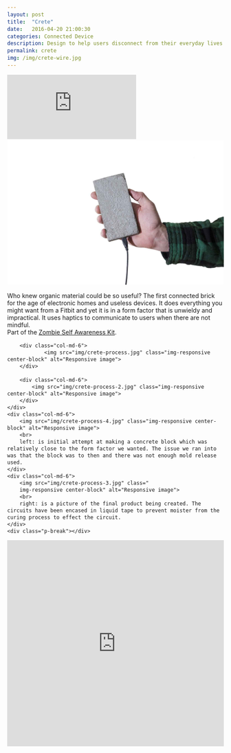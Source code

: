 ```yaml
---
layout: post
title:  "Crete"
date:   2016-04-20 21:00:30
categories: Connected Device  
description: Design to help users disconnect from their everyday lives through the use of haptic vibrations that tell them to be more mindful.
permalink: crete
img: /img/crete-wire.jpg
---
```

<div class="row">
	<div class="embed-responsive embed-responsive-16by9">
	<iframe class="embed-responsive-item" src="https://www.youtube.com/embed/hJkIgraE530" frameborder="0" allowfullscreen></iframe>
</div>
</div>

<div class="row p-break">
	<div class="col-xs-1"></div>
	<div class="col-xs-12">
		<img src="img/crete-wire.jpg" class="col-md-6 img-responsive center-block" alt="Responsive image">
		<p class="col-md-6">Who knew organic material could be so useful? The first connected brick for the age of electronic homes and useless devices. It does everything you might want from a Fitbit and yet it is in a form factor that is unwieldy and impractical. It uses haptics to communicate to users when there are not mindful.
		<br>
		Part of the	<a href="/apocalypse"> Zombie Self Awareness Kit</a>. 
		</p>
	</div>
	<div class="row p-break">
		
		<div class="col-md-6">
				<img src="img/crete-process.jpg" class="img-responsive center-block" alt="Responsive image">
		</div>

		<div class="col-md-6">
			<img src="img/crete-process-2.jpg" class="img-responsive center-block" alt="Responsive image">
		</div>
	</div>
	<div class="col-md-6">
		<img src="img/crete-process-4.jpg" class="img-responsive center-block" alt="Responsive image">
		<br>
		left: is initial attempt at making a concrete block which was relatively close to the form factor we wanted. The issue we ran into was that the block was to then and there was not enough mold release used.
	</div>
	<div class="col-md-6">
		<img src="img/crete-process-3.jpg" class=" 
		img-responsive center-block" alt="Responsive image">
		<br>
		right: is a picture of the final product being created. The circuits have been encased in liquid tape to prevent moister from the curing process to effect the circuit.
	</div>
	<div class="p-break"></div>
</div>
<div>
	<iframe width="100%" height="480" src="https://www.youtube.com/embed/GyFxrQd7-zw?list=PLp1AzLEITCFxnF3zXRn5ZErynB5Vg5Ynr" frameborder="0" allowfullscreen></iframe>
</div>

